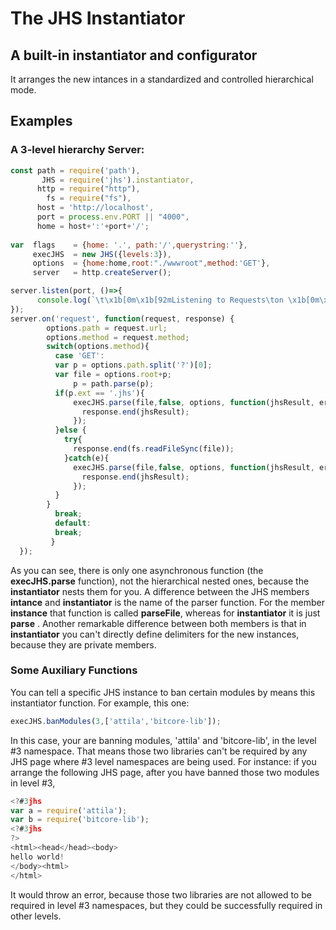 # The JHS Instantiator
## A built-in instantiator and configurator 
It arranges the new intances in a standardized and controlled hierarchical mode.

## Examples 
### A 3-level hierarchy Server:

```javascript
const path = require('path'),
       JHS = require('jhs').instantiator,
      http = require("http"),
        fs = require("fs"),
      host = 'http://localhost',
      port = process.env.PORT || "4000",
      home = host+':'+port+'/';
  
var  flags    = {home: '.', path:'/',querystring:''},
     execJHS  = new JHS({levels:3}),
     options  = {home:home,root:"./wwwroot",method:'GET'},
     server   = http.createServer();

server.listen(port, ()=>{
      console.log(`\t\x1b[0m\x1b[92mListening to Requests\ton \x1b[0m\x1b[93m${home}\x1b[0m`);
});
server.on('request', function(request, response) {
        options.path = request.url;
        options.method = request.method;
        switch(options.method){
          case 'GET':
          var p = options.path.split('?')[0];
          var file = options.root+p;
              p = path.parse(p);
          if(p.ext == '.jhs'){
              execJHS.parse(file,false, options, function(jhsResult, err){  
                response.end(jhsResult);
              });     
          }else {
            try{
              response.end(fs.readFileSync(file));             
            }catch(e){
              execJHS.parse(file,false, options, function(jhsResult, err){  
                response.end(jhsResult);
              });   
          }
        }
          break;
          default:
          break;
         }
  });
```
As you can see, there is only one asynchronous function (the **execJHS.parse** function), not the hierarchical nested ones, because the **instantiator** nests them for you. A difference between the JHS members **intance** and **instantiator** is the name of the parser function. For the member **instance** that function is called **parseFile**, whereas for **instantiator** it is just **parse** . Another remarkable difference between both members is that in **instantiator** you can't directly define delimiters for the new instances, because they are private members.

### Some Auxiliary Functions

You can tell a specific JHS instance to ban certain modules by means this instantiator function. For example, this one:
```javascript 
execJHS.banModules(3,['attila','bitcore-lib']);
```
In this case, your are banning modules, 'attila' and 'bitcore-lib', in the level #3 namespace. That means those two libraries can't be required  by any 
JHS page where #3 level namespaces are being used. For instance: if you arrange the following JHS page, after you have banned those two modules in level #3, 
```javascript 
<?#3jhs
var a = require('attila');
var b = require('bitcore-lib');
<?#3jhs
?>
<html><head</head><body>
hello world!
</body><html>
</html>
```
It would throw an error, because those two libraries are not allowed to be required in level #3 namespaces, but they could be successfully required in other levels.
